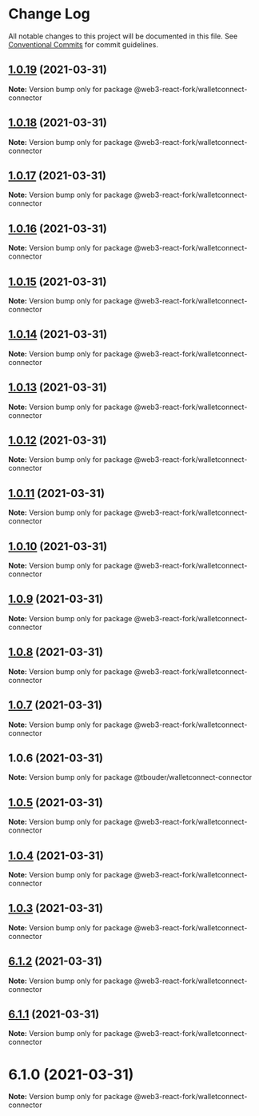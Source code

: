 # Change Log

All notable changes to this project will be documented in this file.
See [Conventional Commits](https://conventionalcommits.org) for commit guidelines.

## [1.0.19](https://github.com/TBouder/web3-react-fork/compare/@web3-react-fork/walletconnect-connector@1.0.18...@web3-react-fork/walletconnect-connector@1.0.19) (2021-03-31)

**Note:** Version bump only for package @web3-react-fork/walletconnect-connector





## [1.0.18](https://github.com/TBouder/web3-react-fork/compare/@web3-react-fork/walletconnect-connector@1.0.17...@web3-react-fork/walletconnect-connector@1.0.18) (2021-03-31)

**Note:** Version bump only for package @web3-react-fork/walletconnect-connector





## [1.0.17](https://github.com/TBouder/web3-react-fork/compare/@web3-react-fork/walletconnect-connector@1.0.16...@web3-react-fork/walletconnect-connector@1.0.17) (2021-03-31)

**Note:** Version bump only for package @web3-react-fork/walletconnect-connector





## [1.0.16](https://github.com/TBouder/web3-react-fork/compare/@web3-react-fork/walletconnect-connector@1.0.15...@web3-react-fork/walletconnect-connector@1.0.16) (2021-03-31)

**Note:** Version bump only for package @web3-react-fork/walletconnect-connector





## [1.0.15](https://github.com/TBouder/web3-react-fork/compare/@web3-react-fork/walletconnect-connector@1.0.14...@web3-react-fork/walletconnect-connector@1.0.15) (2021-03-31)

**Note:** Version bump only for package @web3-react-fork/walletconnect-connector





## [1.0.14](https://github.com/TBouder/web3-react-fork/compare/@web3-react-fork/walletconnect-connector@1.0.13...@web3-react-fork/walletconnect-connector@1.0.14) (2021-03-31)

**Note:** Version bump only for package @web3-react-fork/walletconnect-connector





## [1.0.13](https://github.com/TBouder/web3-react-fork/compare/@web3-react-fork/walletconnect-connector@1.0.12...@web3-react-fork/walletconnect-connector@1.0.13) (2021-03-31)

**Note:** Version bump only for package @web3-react-fork/walletconnect-connector





## [1.0.12](https://github.com/TBouder/web3-react-fork/compare/@web3-react-fork/walletconnect-connector@1.0.11...@web3-react-fork/walletconnect-connector@1.0.12) (2021-03-31)

**Note:** Version bump only for package @web3-react-fork/walletconnect-connector





## [1.0.11](https://github.com/TBouder/web3-react-fork/compare/@web3-react-fork/walletconnect-connector@1.0.10...@web3-react-fork/walletconnect-connector@1.0.11) (2021-03-31)

**Note:** Version bump only for package @web3-react-fork/walletconnect-connector





## [1.0.10](https://github.com/TBouder/web3-react-fork/compare/@web3-react-fork/walletconnect-connector@1.0.9...@web3-react-fork/walletconnect-connector@1.0.10) (2021-03-31)

**Note:** Version bump only for package @web3-react-fork/walletconnect-connector





## [1.0.9](https://github.com/TBouder/web3-react-fork/compare/@web3-react-fork/walletconnect-connector@1.0.8...@web3-react-fork/walletconnect-connector@1.0.9) (2021-03-31)

**Note:** Version bump only for package @web3-react-fork/walletconnect-connector





## [1.0.8](https://github.com/TBouder/web3-react-fork/compare/@web3-react-fork/walletconnect-connector@1.0.7...@web3-react-fork/walletconnect-connector@1.0.8) (2021-03-31)

**Note:** Version bump only for package @web3-react-fork/walletconnect-connector





## [1.0.7](https://github.com/TBouder/web3-react-fork/compare/@web3-react-fork/walletconnect-connector@1.0.5...@web3-react-fork/walletconnect-connector@1.0.7) (2021-03-31)

**Note:** Version bump only for package @web3-react-fork/walletconnect-connector





## 1.0.6 (2021-03-31)

**Note:** Version bump only for package @tbouder/walletconnect-connector





## [1.0.5](https://github.com/TBouder/web3-react-fork/compare/@web3-react-fork/walletconnect-connector@1.0.4...@web3-react-fork/walletconnect-connector@1.0.5) (2021-03-31)

**Note:** Version bump only for package @web3-react-fork/walletconnect-connector





## [1.0.4](https://github.com/TBouder/web3-react-fork/compare/@web3-react-fork/walletconnect-connector@1.0.3...@web3-react-fork/walletconnect-connector@1.0.4) (2021-03-31)

**Note:** Version bump only for package @web3-react-fork/walletconnect-connector





## [1.0.3](https://github.com/TBouder/web3-react-fork/compare/@web3-react-fork/walletconnect-connector@6.1.2...@web3-react-fork/walletconnect-connector@1.0.3) (2021-03-31)

**Note:** Version bump only for package @web3-react-fork/walletconnect-connector





## [6.1.2](https://github.com/TBouder/web3-react-fork/compare/@web3-react-fork/walletconnect-connector@6.1.1...@web3-react-fork/walletconnect-connector@6.1.2) (2021-03-31)

**Note:** Version bump only for package @web3-react-fork/walletconnect-connector





## [6.1.1](https://github.com/TBouder/web3-react-fork/compare/@web3-react-fork/walletconnect-connector@6.1.0...@web3-react-fork/walletconnect-connector@6.1.1) (2021-03-31)

**Note:** Version bump only for package @web3-react-fork/walletconnect-connector





# 6.1.0 (2021-03-31)

**Note:** Version bump only for package @web3-react-fork/walletconnect-connector
